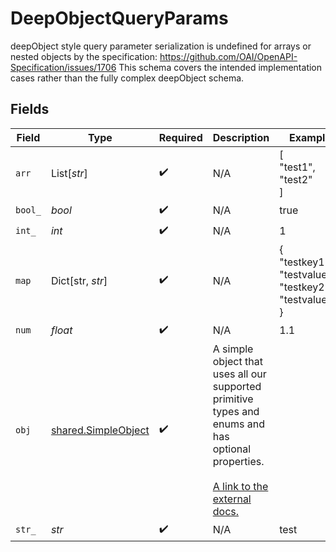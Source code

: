 # DeepObjectQueryParams

deepObject style query parameter serialization is undefined for arrays or nested objects by the specification:
   https://github.com/OAI/OpenAPI-Specification/issues/1706
This schema covers the intended implementation cases rather than the fully complex deepObject schema.



## Fields

| Field                                                                                                                                                          | Type                                                                                                                                                           | Required                                                                                                                                                       | Description                                                                                                                                                    | Example                                                                                                                                                        |
| -------------------------------------------------------------------------------------------------------------------------------------------------------------- | -------------------------------------------------------------------------------------------------------------------------------------------------------------- | -------------------------------------------------------------------------------------------------------------------------------------------------------------- | -------------------------------------------------------------------------------------------------------------------------------------------------------------- | -------------------------------------------------------------------------------------------------------------------------------------------------------------- |
| `arr`                                                                                                                                                          | List[*str*]                                                                                                                                                    | :heavy_check_mark:                                                                                                                                             | N/A                                                                                                                                                            | [<br/>"test1",<br/>"test2"<br/>]                                                                                                                               |
| `bool_`                                                                                                                                                        | *bool*                                                                                                                                                         | :heavy_check_mark:                                                                                                                                             | N/A                                                                                                                                                            | true                                                                                                                                                           |
| `int_`                                                                                                                                                         | *int*                                                                                                                                                          | :heavy_check_mark:                                                                                                                                             | N/A                                                                                                                                                            | 1                                                                                                                                                              |
| `map`                                                                                                                                                          | Dict[str, *str*]                                                                                                                                               | :heavy_check_mark:                                                                                                                                             | N/A                                                                                                                                                            | {<br/>"testkey1": "testvalue1",<br/>"testkey2": "testvalue2"<br/>}                                                                                             |
| `num`                                                                                                                                                          | *float*                                                                                                                                                        | :heavy_check_mark:                                                                                                                                             | N/A                                                                                                                                                            | 1.1                                                                                                                                                            |
| `obj`                                                                                                                                                          | [shared.SimpleObject](../../models/shared/simpleobject.md)                                                                                                     | :heavy_check_mark:                                                                                                                                             | A simple object that uses all our supported primitive types and enums and has optional properties.<br/><br/>[A link to the external docs.](https://speakeasy.com/docs) |                                                                                                                                                                |
| `str_`                                                                                                                                                         | *str*                                                                                                                                                          | :heavy_check_mark:                                                                                                                                             | N/A                                                                                                                                                            | test                                                                                                                                                           |